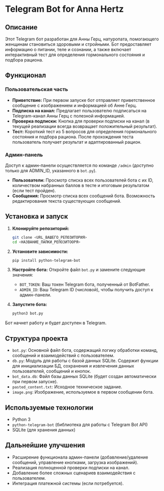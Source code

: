 # Telegram Bot for Anna Hertz

## Описание

Этот Telegram бот разработан для Анны Герц, натуропата, помогающего женщинам становиться здоровыми и стройными. Бот предоставляет информацию о питании, теле и сознании, а также включает интерактивный тест для определения гормонального состояния и подбора рациона.

## Функционал

### Пользовательская часть

*   **Приветствие:** При первом запуске бот отправляет приветственное сообщение с изображением и информацией об Анне Герц.
*   **Подписка на канал:** Предлагает пользователю подписаться на Telegram-канал Анны Герц с полезной информацией.
*   **Проверка подписки:** Кнопка для проверки подписки на канал (в текущей реализации всегда возвращает положительный результат).
*   **Тест:** Короткий тест из 5 вопросов для определения гормонального состояния и подбора рациона. После прохождения теста пользователь получает результат и адаптированный рацион.

### Админ-панель

Доступ к админ-панели осуществляется по команде `/admin` (доступно только для ADMIN_ID, указанного в `bot.py`).

*   **Пользователи:** Просмотр списка всех пользователей бота с их ID, количеством набранных баллов в тесте и итоговым результатом (если тест пройден).
*   **Сообщения:** Просмотр списка всех сообщений бота. Возможность редактирования текста существующих сообщений.

## Установка и запуск

1.  **Клонируйте репозиторий:**
    ```bash
    git clone <URL_ВАШЕГО_РЕПОЗИТОРИЯ>
    cd <НАЗВАНИЕ_ПАПКИ_РЕПОЗИТООРЯ>
    ```

2.  **Установите зависимости:**
    ```bash
    pip install python-telegram-bot
    ```

3.  **Настройте бота:**
    Откройте файл `bot.py` и замените следующие значения:
    *   `BOT_TOKEN`: Ваш токен Telegram бота, полученный от BotFather.
    *   `ADMIN_ID`: Ваш Telegram ID (числовой), чтобы получить доступ к админ-панели.

4.  **Запустите бота:**
    ```bash
    python3 bot.py
    ```

Бот начнет работу и будет доступен в Telegram.

## Структура проекта

*   `bot.py`: Основной файл бота, содержащий логику обработки команд, сообщений и взаимодействий с пользователем.
*   `db.py`: Модуль для работы с базой данных SQLite. Содержит функции для инициализации БД, сохранения и извлечения данных пользователей, сообщений и кнопок.
*   `bot_data.db`: Файл базы данных SQLite (будет создан автоматически при первом запуске).
*   `pasted_content.txt`: Исходное техническое задание.
*   `image.png`: Изображение, используемое в первом сообщении бота.

## Используемые технологии

*   Python 3
*   `python-telegram-bot` (библиотека для работы с Telegram Bot API)
*   SQLite (для хранения данных)

## Дальнейшие улучшения

*   Расширение функционала админ-панели (добавление/удаление сообщений, управление кнопками, загрузка изображений).
*   Реализация полноценной проверки подписки на канал.
*   Добавление более сложных сценариев взаимодействия с пользователем.
*   Интеграция платежной системы (если потребуется).


